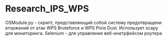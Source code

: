 # Research_IPS_WPS
OSModule.py - скрипт, представляющий собой систему предотвращени вторжений от атак WPS Bruteforce и WPS Pixie Dust. Использует scapy для мониторинга. Selenium - для управления веб-инетрфейсом роутера
